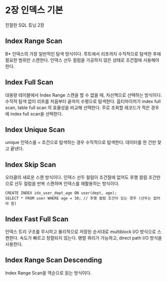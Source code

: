 # 2장 인덱스 기본
친절한 SQL 튜닝 2장

## Index Range Scan

B* 인덱스의 가장 일반적인 탐색 방식이다. 루트에서 리프까지 수직적으로 탐색한 후에 필요한 범위만 스캔한다. 인덱스 선두 컬럼을 가공하지 않은 상태로 조건절에 사용해야 한다.

## Index Full Scan

대용량 테이블에서 Index Range 스캔을 할 수 없을 때, 차선책으로 선택하는 방식이다. 수직적 탐색 없이 리프를 처음부터 끝까지 수평으로 탐색한다. 옵티마이저가 index full scan, table full scan 의 효율성을 비교해 선택한다. 주로 조회할 레코드가 적은 경우에 index full scan을 선택한다.

## Index Unique Scan

unique 인덱스를 = 조건으로 탐색하는 경우 수직적으로 탐색한다. 데이터를 한 건만 찾고 끝낸다.

## Index Skip Scan

오라클의 새로운 스캔 방식이다. 인덱스 선두 컬럼이 조건절에 없어도 후행 컬럼 조건만으로 선두 컬럼을 반복 스캔하며 인덱스를 재활용하는 방식이다.
```
CREATE INDEX idx_user_dept_age ON user(dept, age);
SELECT * FROM user WHERE age = 30; // 후행 컬럼 조건이 있는 경우 (선두는 없어야 함)
```

## Index Fast Full Scan

인덱스 트리 구조를 무시하고 물리적으로 저장된 순서대로 multiblock I/O 방식으로 스캔한다. 속도가 빠르고 정렬되지 않는다. 병렬 쿼리가 가능하고, direct path I/O 방식을 사용한다.

## Index Range Scan Descending
Index Range Scan을 역순으로 읽는 방식이다.
